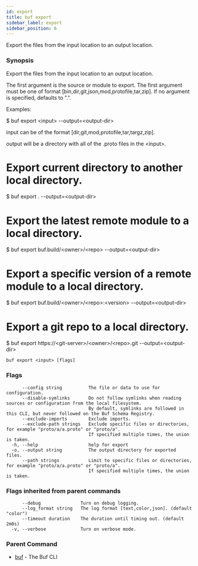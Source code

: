 ```yaml
---
id: export
title: buf export
sidebar_label: export
sidebar_position: 6
---
```

Export the files from the input location to an output location.

### Synopsis

Export the files from the input location to an output location.

The first argument is the source or module to export.
The first argument must be one of format [bin,dir,git,json,mod,protofile,tar,zip].
If no argument is specified, defaults to &#34;.&#34;.

Examples:

$ buf export &lt;input&gt; --output=&lt;output-dir&gt;

input can be of the format [dir,git,mod,protofile,tar,targz,zip].

output will be a directory with all of the .proto files in the &lt;input&gt;.

# Export current directory to another local directory. 
$ buf export . --output=&lt;output-dir&gt;

# Export the latest remote module to a local directory.
$ buf export buf.build/&lt;owner&gt;/&lt;repo&gt; --output=&lt;output-dir&gt;

# Export a specific version of a remote module to a local directory.
$ buf export buf.build/&lt;owner&gt;/&lt;repo&gt;:&lt;version&gt; --output=&lt;output-dir&gt;

# Export a git repo to a local directory.
$ buf export https://&lt;git-server&gt;/&lt;owner&gt;/&lt;repo&gt;.git --output=&lt;output-dir&gt; 

```
buf export <input> [flags]
```

### Flags

```
      --config string          The file or data to use for configuration.
      --disable-symlinks       Do not follow symlinks when reading sources or configuration from the local filesystem.
                               By default, symlinks are followed in this CLI, but never followed on the Buf Schema Registry.
      --exclude-imports        Exclude imports.
      --exclude-path strings   Exclude specific files or directories, for example "proto/a/a.proto" or "proto/a".
                               If specified multiple times, the union is taken.
  -h, --help                   help for export
  -o, --output string          The output directory for exported files.
      --path strings           Limit to specific files or directories, for example "proto/a/a.proto" or "proto/a".
                               If specified multiple times, the union is taken.
```

### Flags inherited from parent commands

```
      --debug               Turn on debug logging.
      --log_format string   The log format [text,color,json]. (default "color")
      --timeout duration    The duration until timing out. (default 2m0s)
  -v, --verbose             Turn on verbose mode.
```

### Parent Command

* [buf](index)	 - The Buf CLI
